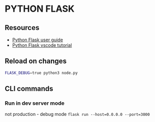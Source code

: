 # PYTHON FLASK

## Resources

- [Python Flask user guide](https://flask.palletsprojects.com/en/2.2.x/#user-s-guide)
- [Python Flask vscode tutorial](https://code.visualstudio.com/docs/python/tutorial-flask)

## Reload on changes

```bash
FLASK_DEBUG=true python3 node.py
```

## CLI commands

### Run in dev server mode
not production - debug mode
`flask run --host=0.0.0.0 --port=3000`